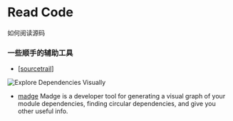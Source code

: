 Read Code
===

如何阅读源码

### 一些顺手的辅助工具
- [[sourcetrail]]

![Explore Dependencies Visually](https://www.sourcetrail.com/assets/frontend/step-by-step/3-graph-dbc55d668ea753c990c5b54191143f479c8778844ef38d5628c3737217ae3764.png)

- [madge](https://github.com/pahen/madge) Madge is a developer tool for generating a visual graph of your module dependencies, finding circular dependencies, and give you other useful info.


[//begin]: # "Autogenerated link references for markdown compatibility"
[sourcetrail]: ../products/sourcetrail "Sourcetrail"
[//end]: # "Autogenerated link references"